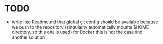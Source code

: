 # TODO

- write into Readme.md that global git config should be available because we push to the repository (singularity automatically mounts $HOME directory, so this one is used) for Docker this is not the case find another solution
